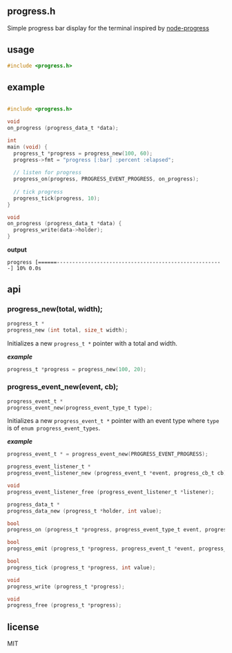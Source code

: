 progress.h
-----

Simple progress bar display for the terminal inspired by [node-progress](https://github.com/visionmedia/node-progress)

## usage

```c
#include <progress.h>
```

## example

```c

#include <progress.h>

void
on_progress (progress_data_t *data);

int
main (void) {
  progress_t *progress = progress_new(100, 60);
  progress->fmt = "progress [:bar] :percent :elapsed";
   
  // listen for progress
  progress_on(progress, PROGRESS_EVENT_PROGRESS, on_progress);
  
  // tick progress
  progress_tick(progress, 10);
}

void
on_progress (progress_data_t *data) {
  progress_write(data->holder);
}

```

**output**

```
progress [======------------------------------------------------------] 10% 0.0s
```

## api

### progress_new(total, width);

```c
progress_t *
progress_new (int total, size_t width);
```

Initializes a new `progress_t *` pointer with a total and width.

***example***

```c
progress_t *progress = progress_new(100, 20);
```

### progress_event_new(event, cb);

```c
progress_event_t *
progress_event_new(progress_event_type_t type);
```

Initializes a new `progress_event_t *` pointer with an event type where `type` is of `enum progress_event_types`. 

***example***

```c
progress_event_t * = progress_event_new(PROGRESS_EVENT_PROGRESS);
```

```c
progress_event_listener_t *
progress_event_listener_new (progress_event_t *event, progress_cb_t cb);

void
progress_event_listener_free (progress_event_listener_t *listener);

progress_data_t *
progress_data_new (progress_t *holder, int value);

bool
progress_on (progress_t *progress, progress_event_type_t event, progress_cb_t cb);

bool
progress_emit (progress_t *progress, progress_event_t *event, progress_data_t *data);

bool
progress_tick (progress_t *progress, int value);

void
progress_write (progress_t *progress);

void
progress_free (progress_t *progress);
```

## license
MIT
